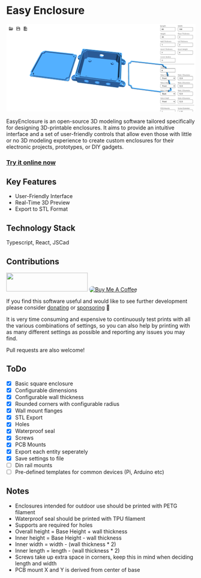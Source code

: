 # Easy Enclosure

![](public/screenshot.png)

EasyEnclosure is an open-source 3D modeling software tailored specifically for designing 3D-printable enclosures. It aims to provide an intuitive interface and a set of user-friendly controls that allow even those with little or no 3D modeling experience to create custom enclosures for their electronic projects, prototypes, or DIY gadgets.

### **[Try it online now](https://bruceborrett.github.io/easy-enclosure/)**

## Key Features

* User-Friendly Interface
* Real-Time 3D Preview
* Export to STL Format

## Technology Stack

Typescript, React, JSCad

## Contributions

<a href="https://github.com/sponsors/bruceborrett" target="_blank"><img src="https://img.shields.io/static/v1?label=Sponsor&message=%E2%9D%A4&logo=GitHub&color=%23fe8e86" height="50" width="217" ></a>
<a href="https://www.buymeacoffee.com/bruceborrett" target="_blank"><img src="https://cdn.buymeacoffee.com/buttons/default-orange.png" alt="Buy Me A Coffee" height="50" width="217" style="border-radius:8px;"></a>

If you find this software useful and would like to see further development please consider [donating](https://www.buymeacoffee.com/bruceborrett) or [sponsoring]() :pray:

It is very time consuming and expensive to continuously test prints with all the various combinations of settings, so you can also help by printing with as many different settings as possible and reporting any issues you may find.

Pull requests are also welcome!

## ToDo
- [x] Basic square enclosure
- [x] Configurable dimensions
- [x] Configurable wall thickness
- [x] Rounded corners with configurable radius
- [x] Wall mount flanges
- [x] STL Export
- [x] Holes
- [x] Waterproof seal
- [x] Screws
- [x] PCB Mounts
- [x] Export each entity seperately
- [x] Save settings to file
- [ ] Din rail mounts
- [ ] Pre-defined templates for common devices (Pi, Arduino etc)

## Notes
* Enclosures intended for outdoor use should be printed with PETG filament
* Waterproof seal should be printed with TPU filament
* Supports are required for holes
* Overall height = Base Height + wall thickness
* Inner height = Base Height - wall thickness
* Inner width = width - (wall thickness * 2)
* Inner length = length - (wall thickness * 2)
* Screws take up extra space in corners, keep this in mind when deciding length and width
* PCB mount X and Y is derived from center of base